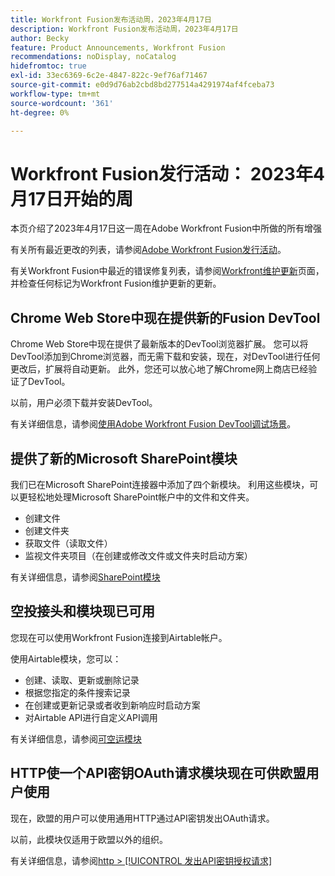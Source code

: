 ```yaml
---
title: Workfront Fusion发布活动周，2023年4月17日
description: Workfront Fusion发布活动周，2023年4月17日
author: Becky
feature: Product Announcements, Workfront Fusion
recommendations: noDisplay, noCatalog
hidefromtoc: true
exl-id: 33ec6369-6c2e-4847-822c-9ef76af71467
source-git-commit: e0d9d76ab2cbd8bd277514a4291974af4fceba73
workflow-type: tm+mt
source-wordcount: '361'
ht-degree: 0%

---
```


# Workfront Fusion发行活动： 2023年4月17日开始的周

本页介绍了2023年4月17日这一周在Adobe Workfront Fusion中所做的所有增强

有关所有最近更改的列表，请参阅[Adobe Workfront Fusion发行活动](/help/workfront-fusion/fusion-product-releases/fusion-release-activity.md)。

有关Workfront Fusion中最近的错误修复列表，请参阅[Workfront维护更新](https://experienceleague.adobe.com/docs/workfront-known-issues/releases/current-updates.html)页面，并检查任何标记为Workfront Fusion维护更新的更新。

## Chrome Web Store中现在提供新的Fusion DevTool

Chrome Web Store中现在提供了最新版本的DevTool浏览器扩展。 您可以将DevTool添加到Chrome浏览器，而无需下载和安装，现在，对DevTool进行任何更改后，扩展将自动更新。 此外，您还可以放心地了解Chrome网上商店已经验证了DevTool。

以前，用户必须下载并安装DevTool。

有关详细信息，请参阅[使用Adobe Workfront Fusion DevTool调试场景](/help/workfront-fusion/manage-scenarios/debug-a-scenario.md)。

## 提供了新的Microsoft SharePoint模块

我们已在Microsoft SharePoint连接器中添加了四个新模块。 利用这些模块，可以更轻松地处理Microsoft SharePoint帐户中的文件和文件夹。

* 创建文件
* 创建文件夹
* 获取文件（读取文件）
* 监视文件夹项目（在创建或修改文件或文件夹时启动方案）

有关详细信息，请参阅[SharePoint模块](/help/workfront-fusion/references/apps-and-modules/third-party-connectors/sharepoint-modules.md)

## 空投接头和模块现已可用

您现在可以使用Workfront Fusion连接到Airtable帐户。

使用Airtable模块，您可以：

* 创建、读取、更新或删除记录
* 根据您指定的条件搜索记录
* 在创建或更新记录或者收到新响应时启动方案
* 对Airtable API进行自定义API调用

有关详细信息，请参阅[可空运模块](/help/workfront-fusion/references/apps-and-modules/third-party-connectors/airtable-modules.md)

## HTTP使一个API密钥OAuth请求模块现在可供欧盟用户使用

现在，欧盟的用户可以使用通用HTTP通过API密钥发出OAuth请求。

以前，此模块仅适用于欧盟以外的组织。

有关详细信息，请参阅[http > [!UICONTROL 发出API密钥授权请求]](/help/workfront-fusion/references/apps-and-modules/universal-connectors/http-module-make-an-api-key-auth-request.md)
